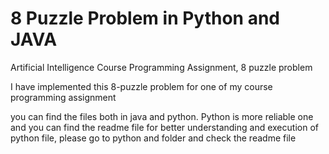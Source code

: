 # 8 Puzzle Problem in Python and JAVA
Artificial Intelligence Course Programming Assignment, 8 puzzle problem


I have implemented this 8-puzzle problem for one of my course programming assignment

you can find the files both in java and python.
Python is more reliable one and you can find the readme file for better understanding and execution of python file, please go to python and folder and check the readme file

